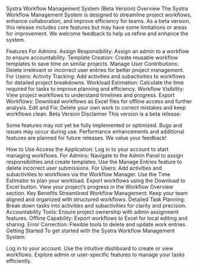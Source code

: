 Systra Workflow Management System (Beta Version)
Overview
The Systra Workflow Management System is designed to streamline project workflows, enhance collaboration, and improve efficiency for teams. As a beta version, this release includes core features but may have some limitations or areas for improvement. We welcome feedback to help us refine and enhance the system.

Features
For Admins:
Assign Responsibility: Assign an admin to a workflow to ensure accountability.
Template Creation: Create reusable workflow templates to save time on similar projects.
Manage User Contributions: Delete irrelevant or incorrect user entries for better project management.
For Users:
Activity Tracking: Add activities and subactivities to workflows for detailed project breakdowns.
Workload Estimation: Calculate the time required for tasks to improve planning and efficiency.
Workflow Visibility: View project workflows to understand timelines and progress.
Export Workflows: Download workflows as Excel files for offline access and further analysis.
Edit and Fix: Delete your own work to correct mistakes and keep workflows clean.
Beta Version Disclaimer
This version is a beta release:

Some features may not yet be fully implemented or optimized.
Bugs and issues may occur during use.
Performance enhancements and additional features are planned for future releases.
We value your feedback!

How to Use
Access the Application: Log in to your account to start managing workflows.
For Admins:
Navigate to the Admin Panel to assign responsibilities and create templates.
Use the Manage Entries feature to delete incorrect user submissions.
For Users:
Add activities and subactivities to workflows via the Workflow Manager.
Use the Time Estimator to plan your workload.
Export workflows using the Download to Excel button.
View your project’s progress in the Workflow Overview section.
Key Benefits
Streamlined Workflow Management: Keep your team aligned and organized with structured workflows.
Detailed Task Planning: Break down tasks into activities and subactivities for clarity and precision.
Accountability Tools: Ensure project ownership with admin assignment features.
Offline Capability: Export workflows to Excel for local editing and sharing.
Error Correction: Flexible tools to delete and update work entries.
Getting Started
To get started with the Systra Workflow Management System:

Log in to your account.
Use the intuitive dashboard to create or view workflows.
Explore admin or user-specific features to manage your tasks efficiently.
